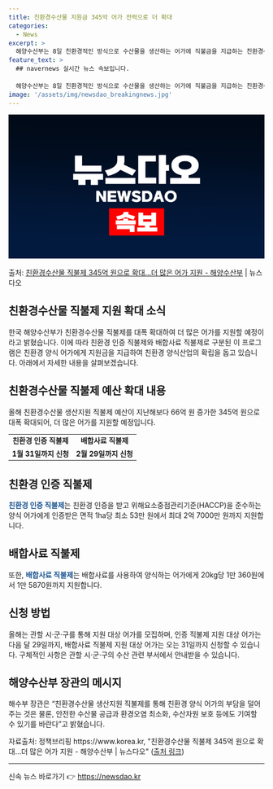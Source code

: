 ```yaml
---
title: 친환경수산물 지원금 345억 어가 전력으로 더 확대
categories:
  - News
excerpt: >
  해양수산부는 8일 친환경적인 방식으로 수산물을 생산하는 어가에 직불금을 지급하는 친환경수산물 생산지원 직불제…
feature_text: >
  ## navernews 실시간 뉴스 속보입니다.

  해양수산부는 8일 친환경적인 방식으로 수산물을 생산하는 어가에 직불금을 지급하는 친환경수산물 생산지원 직불제…
image: '/assets/img/newsdao_breakingnews.jpg'
---
```


![뉴스다오 속보](/assets/img/newsdao_breakingnews.jpg)

<p>출처: <a href="https://newsdao.kr/2947" rel="dofollow">친환경수산물 직불제 345억 원으로 확대…더 많은 어가 지원 - 해양수산부</a> | 뉴스다오</p>

<h2>친환경수산물 직불제 지원 확대 소식</h2>
<p data-ke-size="size16">한국 해양수산부가 친환경수산물 직불제를 대폭 확대하여 더 많은 어가를 지원할 예정이라고 밝혔습니다. 이에 따라 친환경 인증 직불제와 배합사료 직불제로 구분된 이 프로그램은 친환경 양식 어가에게 지원금을 지급하여 친환경 양식산업의 확립을 돕고 있습니다. 아래에서 자세한 내용을 살펴보겠습니다.</p>

<h2 data-ke-size="size26">친환경수산물 직불제 예산 확대 내용</h2>
<p data-ke-size="size16">올해 친환경수산물 생산지원 직불제 예산이 지난해보다 66억 원 증가한 345억 원으로 대폭 확대되어, 더 많은 어가를 지원할 예정입니다.</p>
<table>
  <tr>
    <td style="text-align: center; height: 17px;"><b>친환경 인증 직불제</b></td>
    <td style="text-align: center; height: 17px;"><b>배합사료 직불제</b></td>
  </tr>
  <tr>
    <td style="text-align: center; height: 17px;"><b>1월 31일까지 신청</b></td>
    <td style="text-align: center; height: 17px;"><b>2월 29일까지 신청</b></td>
  </tr>
</table>

<h2 data-ke-size="size26">친환경 인증 직불제</h2>
<p data-ke-size="size16"><b><span style="color: #1a5490;">친환경 인증 직불제</span></b>는 친환경 인증을 받고 위해요소중점관리기준(HACCP)을 준수하는 양식 어가에게 인증받은 면적 1ha당 최소 53만 원에서 최대 2억 7000만 원까지 지원합니다.</p>

<h2 data-ke-size="size26">배합사료 직불제</h2>
<p data-ke-size="size16">또한, <b><span style="color: #1a5490;">배합사료 직불제</span></b>는 배합사료를 사용하여 양식하는 어가에게 20kg당 1만 360원에서 1만 5870원까지 지원합니다.</p>

<h2 data-ke-size="size26">신청 방법</h2>
<p data-ke-size="size16">올해는 관할 시·군·구를 통해 지원 대상 어가를 모집하며, 인증 직불제 지원 대상 어가는 다음 달 29일까지, 배합사료 직불제 지원 대상 어가는 오는 31일까지 신청할 수 있습니다. 구체적인 사항은 관할 시·군·구의 수산 관련 부서에서 안내받을 수 있습니다.</p>

<h2 data-ke-size="size26">해양수산부 장관의 메시지</h2>
<p data-ke-size="size16">해수부 장관은 “친환경수산물 생산지원 직불제를 통해 친환경 양식 어가의 부담을 덜어주는 것은 물론, 안전한 수산물 공급과 환경오염 최소화, 수산자원 보호 등에도 기여할 수 있기를 바란다”고 밝혔습니다.</p>

<p data-ke-size="size16">자료출처: 정책브리핑 https://www.korea.kr, "친환경수산물 직불제 345억 원으로 확대…더 많은 어가 지원 - 해양수산부 | 뉴스다오" (<a href="https://newsdao.kr/2947">출처 링크</a>)</p>
<hr> 

신속 뉴스 바로가기 👉 <a href="https://newsdao.kr" rel="dofollow">https://newsdao.kr</a>


